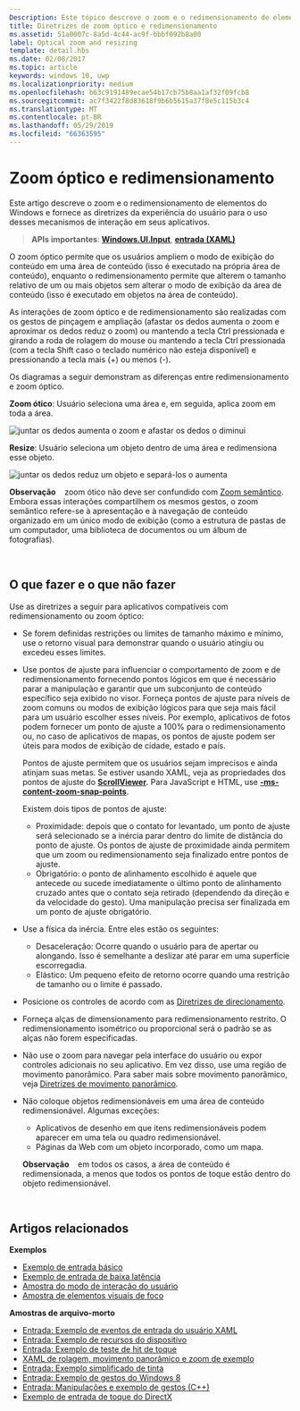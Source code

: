 ```yaml
---
Description: Este tópico descreve o zoom e o redimensionamento de elementos do Windows e fornece as diretrizes da experiência do usuário para o uso desses mecanismos de interação em seus aplicativos.
title: Diretrizes de zoom óptico e redimensionamento
ms.assetid: 51a0007c-8a5d-4c44-ac9f-bbbf092b8a00
label: Optical zoom and resizing
template: detail.hbs
ms.date: 02/08/2017
ms.topic: article
keywords: windows 10, uwp
ms.localizationpriority: medium
ms.openlocfilehash: b63c9191489ecae54b17cb75b8aa1af32f09fcb8
ms.sourcegitcommit: ac7f3422f8d83618f9b6b5615a37f8e5c115b3c4
ms.translationtype: MT
ms.contentlocale: pt-BR
ms.lasthandoff: 05/29/2019
ms.locfileid: "66363595"
---
```

# <a name="optical-zoom-and-resizing"></a>Zoom óptico e redimensionamento



Este artigo descreve o zoom e o redimensionamento de elementos do Windows e fornece as diretrizes da experiência do usuário para o uso desses mecanismos de interação em seus aplicativos.

> **APIs importantes**: [**Windows.UI.Input**](https://docs.microsoft.com/uwp/api/Windows.UI.Input), [ **entrada (XAML)** ](https://docs.microsoft.com/uwp/api/Windows.UI.Xaml.Input)

O zoom óptico permite que os usuários ampliem o modo de exibição do conteúdo em uma área de conteúdo (isso é executado na própria área de conteúdo), enquanto o redimensionamento permite que alterem o tamanho relativo de um ou mais objetos sem alterar o modo de exibição da área de conteúdo (isso é executado em objetos na área de conteúdo).

As interações de zoom óptico e de redimensionamento são realizadas com os gestos de pinçagem e ampliação (afastar os dedos aumenta o zoom e aproximar os dedos reduz o zoom) ou mantendo a tecla Ctrl pressionada e girando a roda de rolagem do mouse ou mantendo a tecla Ctrl pressionada (com a tecla Shift caso o teclado numérico não esteja disponível) e pressionando a tecla mais (+) ou menos (-).

Os diagramas a seguir demonstram as diferenças entre redimensionamento e zoom óptico.

**Zoom ótico**: Usuário seleciona uma área e, em seguida, aplica zoom em toda a área.

![juntar os dedos aumenta o zoom e afastar os dedos o diminui](images/areazoom.png)

**Resize**: Usuário seleciona um objeto dentro de uma área e redimensiona esse objeto.

![juntar os dedos reduz um objeto e separá-los o aumenta](images/objectresize.png)

**Observação**    zoom ótico não deve ser confundido com [Zoom semântico](../controls-and-patterns/semantic-zoom.md). Embora essas interações compartilhem os mesmos gestos, o zoom semântico refere-se à apresentação e à navegação de conteúdo organizado em um único modo de exibição (como a estrutura de pastas de um computador, uma biblioteca de documentos ou um álbum de fotografias).

 

## <a name="dos-and-donts"></a>O que fazer e o que não fazer


Use as diretrizes a seguir para aplicativos compatíveis com redimensionamento ou zoom óptico:

-   Se forem definidas restrições ou limites de tamanho máximo e mínimo, use o retorno visual para demonstrar quando o usuário atingiu ou excedeu esses limites.
-   Use pontos de ajuste para influenciar o comportamento de zoom e de redimensionamento fornecendo pontos lógicos em que é necessário parar a manipulação e garantir que um subconjunto de conteúdo específico seja exibido no visor. Forneça pontos de ajuste para níveis de zoom comuns ou modos de exibição lógicos para que seja mais fácil para um usuário escolher esses níveis. Por exemplo, aplicativos de fotos podem fornecer um ponto de ajuste a 100% para o redimensionamento ou, no caso de aplicativos de mapas, os pontos de ajuste podem ser úteis para modos de exibição de cidade, estado e país.

    Pontos de ajuste permitem que os usuários sejam imprecisos e ainda atinjam suas metas. Se estiver usando XAML, veja as propriedades dos pontos de ajuste do [**ScrollViewer**](https://docs.microsoft.com/uwp/api/Windows.UI.Xaml.Controls.ScrollViewer). Para JavaScript e HTML, use [ **-ms-content-zoom-snap-points**](https://msdn.microsoft.com/library/hh771895).

    Existem dois tipos de pontos de ajuste:

    -   Proximidade: depois que o contato for levantado, um ponto de ajuste será selecionado se a inércia parar dentro do limite de distância do ponto de ajuste. Os pontos de ajuste de proximidade ainda permitem que um zoom ou redimensionamento seja finalizado entre pontos de ajuste.
    -   Obrigatório: o ponto de alinhamento escolhido é aquele que antecede ou sucede imediatamente o último ponto de alinhamento cruzado antes que o contato seja retirado (dependendo da direção e da velocidade do gesto). Uma manipulação precisa ser finalizada em um ponto de ajuste obrigatório.
-   Use a física da inércia. Entre eles estão os seguintes:
    -   Desaceleração: Ocorre quando o usuário para de apertar ou alongando. Isso é semelhante a deslizar até parar em uma superfície escorregadia.
    -   Elástico: Um pequeno efeito de retorno ocorre quando uma restrição de tamanho ou o limite é passado.
-   Posicione os controles de acordo com as [Diretrizes de direcionamento](guidelines-for-targeting.md).
-   Forneça alças de dimensionamento para redimensionamento restrito. O redimensionamento isométrico ou proporcional será o padrão se as alças não forem especificadas.
-   Não use o zoom para navegar pela interface do usuário ou expor controles adicionais no seu aplicativo. Em vez disso, use uma região de movimento panorâmico. Para saber mais sobre movimento panorâmico, veja [Diretrizes de movimento panorâmico](guidelines-for-panning.md).
-   Não coloque objetos redimensionáveis em uma área de conteúdo redimensionável. Algumas exceções:
    -   Aplicativos de desenho em que itens redimensionáveis podem aparecer em uma tela ou quadro redimensionável.
    -   Páginas da Web com um objeto incorporado, como um mapa.

    **Observação**    em todos os casos, a área de conteúdo é redimensionada, a menos que todos os pontos de toque estão dentro do objeto redimensionável.

     

## <a name="related-articles"></a>Artigos relacionados


**Exemplos**
* [Exemplo de entrada básico](https://go.microsoft.com/fwlink/p/?LinkID=620302)
* [Exemplo de entrada de baixa latência](https://go.microsoft.com/fwlink/p/?LinkID=620304)
* [Amostra do modo de interação do usuário](https://go.microsoft.com/fwlink/p/?LinkID=619894)
* [Amostra de elementos visuais de foco](https://go.microsoft.com/fwlink/p/?LinkID=619895)

**Amostras de arquivo-morto**
* [Entrada: Exemplo de eventos de entrada do usuário XAML](https://go.microsoft.com/fwlink/p/?linkid=226855)
* [Entrada: Exemplo de recursos do dispositivo](https://go.microsoft.com/fwlink/p/?linkid=231530)
* [Entrada: Exemplo de teste de hit de toque](https://go.microsoft.com/fwlink/p/?linkid=231590)
* [XAML de rolagem, movimento panorâmico e zoom de exemplo](https://go.microsoft.com/fwlink/p/?linkid=251717)
* [Entrada: Exemplo simplificado de tinta](https://go.microsoft.com/fwlink/p/?linkid=246570)
* [Entrada: Exemplo de gestos do Windows 8](https://go.microsoft.com/fwlink/p/?LinkId=264995)
* [Entrada: Manipulações e exemplo de gestos (C++)](https://go.microsoft.com/fwlink/p/?linkid=231605)
* [Exemplo de entrada de toque do DirectX](https://go.microsoft.com/fwlink/p/?LinkID=231627)
 

 




